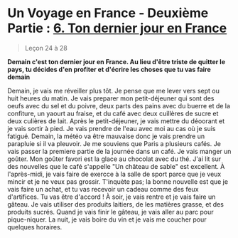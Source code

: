 # Un Voyage en France - Deuxième Partie : <u>6. Ton dernier jour en France</u>

> Leçon 24 à 28

**Demain c'est ton dernier jour en France. Au lieu d'être triste de quitter le pays, tu décides d'en profiter et d'écrire les choses que tu vas faire demain**

Demain, je vais me réveiller plus tôt. Je pense que me lever vers sept ou huit heures du matin. Je vais preparer mon petit-déjeuner qui sont des oeufs avec du sel et du poivre, deux parts des pains avec du buerre et de la confiture, un yaourt au fraise, et du café avec deux cuillères de sucre et deux culières de lait. Après le petit-déjeuner, je vais mettre du déoorant et je vais sortir à pied. Je vais prendre de l'eau avec moi au cas où je suis fatigué. Demain, la météo va être mauvaise donc je vais prendre un parapluie si il va pleuvoir. Je me souviens que Paris a plusieurs cafés. Je vais passer la premiere partie de la journée dans un café. Je vais manger un goûter. Mon goûter favori est la glace au chocolat avec du thé. J'ai lit sur des nouvelles que le café s'appelle "Un château de sable" est excellent. À l'après-midi, je vais faire de exercce à la salle de sport parce que je veux mincir et je ne veux pas grossir. T'inquète pas; la bonne nouvelle est que je vais faire un achat, et tu vas recevoir un cadeau comme des feux d'artifices. Tu vas être d'accord ! À soir, je vais rentre et je vais faire un gâteau. Je vais utiliser des produits laitiers, de les matières grasse, et des produits sucrés. Quand je vais finir le gâteau, je vais aller au parc pour pique-niquer. La nuit, je vais boire du vin et je vais me coucher pour quelques horaires.